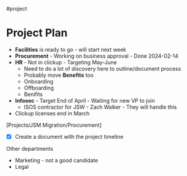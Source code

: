 #project

# Project Plan
- **Facilities** is ready to go - will start next week
- **Procurement** - Working on business approval - Done 2024-02-14
- **HR** - Not in clickup - Targeting May-June
  - Need to do a lot of discovery here to outline/document process
  - Probably move **Benefits** too
  - Onboarding
  - Offboarding
  - Benifits
- **Infosec** - Target End of April - Waiting for new VP to join
  - ISOS contractor for JSW - Zach Walker - They will handle this
- Clickup licenses end in March


[Projects/JSM Migration/Procurement]

* [x] Create a document with the project timeline

Other departments
- Marketing - not a good candidate
- Legal 